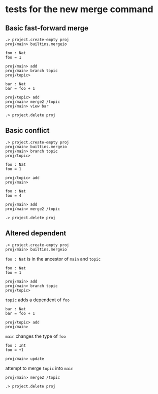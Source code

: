 # tests for the new merge command

## Basic fast-forward merge

```ucm:hide
.> project.create-empty proj
proj/main> builtins.mergeio
```

```unison
foo : Nat
foo = 1
```

```ucm
proj/main> add
proj/main> branch topic
proj/topic> 
```

```unison
bar : Nat
bar = foo + 1
```

```ucm
proj/topic> add
proj/main> merge2 /topic
proj/main> view bar
```

```ucm:hide
.> project.delete proj
```

## Basic conflict

```ucm:hide
.> project.create-empty proj
proj/main> builtins.mergeio
proj/main> branch topic
proj/topic>
```

```unison
foo : Nat
foo = 1
```

```ucm
proj/topic> add
proj/main> 
```

```unison
foo : Nat
foo = 4
```

```ucm:error
proj/main> add
proj/main> merge2 /topic
```

```ucm:hide
.> project.delete proj
```

## Altered dependent

```ucm:hide
.> project.create-empty proj
proj/main> builtins.mergeio
```

`foo : Nat` is in the ancestor of `main` and `topic`

```unison
foo : Nat
foo = 1
```

```ucm
proj/main> add
proj/main> branch topic
proj/topic> 
```

`topic` adds a dependent of `foo`

```unison
bar : Nat
bar = foo + 1
```

```ucm
proj/topic> add
proj/main>
```

`main` changes the type of `foo`

```unison
foo : Int
foo = +1
```

```ucm
proj/main> update
```

attempt to merge `topic` into `main`

```ucm:error
proj/main> merge2 /topic
```

```ucm:hide
.> project.delete proj
```
